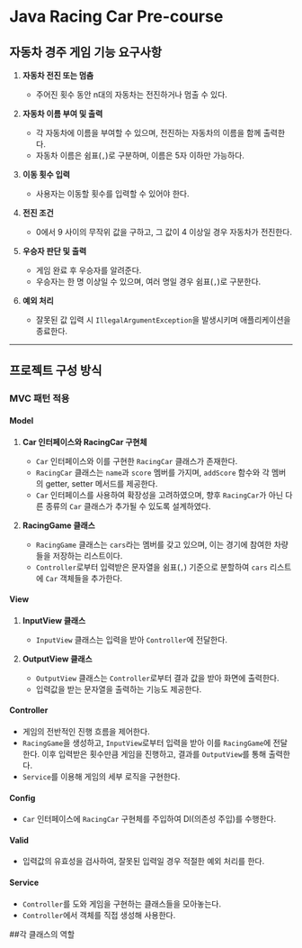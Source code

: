 # Java Racing Car Pre-course

## 자동차 경주 게임 기능 요구사항

1. **자동차 전진 또는 멈춤**
   - 주어진 횟수 동안 n대의 자동차는 전진하거나 멈출 수 있다.

2. **자동차 이름 부여 및 출력**
   - 각 자동차에 이름을 부여할 수 있으며, 전진하는 자동차의 이름을 함께 출력한다.
   - 자동차 이름은 쉼표(`,`)로 구분하며, 이름은 5자 이하만 가능하다.

3. **이동 횟수 입력**
   - 사용자는 이동할 횟수를 입력할 수 있어야 한다.

4. **전진 조건**
   - 0에서 9 사이의 무작위 값을 구하고, 그 값이 4 이상일 경우 자동차가 전진한다.

5. **우승자 판단 및 출력**
   - 게임 완료 후 우승자를 알려준다.
   - 우승자는 한 명 이상일 수 있으며, 여러 명일 경우 쉼표(`,`)로 구분한다.

6. **예외 처리**
   - 잘못된 값 입력 시 `IllegalArgumentException`을 발생시키며 애플리케이션을 종료한다.

---

## 프로젝트 구성 방식

### MVC 패턴 적용

#### Model
1. **Car 인터페이스와 RacingCar 구현체**
   - `Car` 인터페이스와 이를 구현한 `RacingCar` 클래스가 존재한다.
   - `RacingCar` 클래스는 `name`과 `score` 멤버를 가지며, `addScore` 함수와 각 멤버의 getter, setter 메서드를 제공한다.
   - `Car` 인터페이스를 사용하여 확장성을 고려하였으며, 향후 `RacingCar`가 아닌 다른 종류의 `Car` 클래스가 추가될 수 있도록 설계하였다.

2. **RacingGame 클래스**
   - `RacingGame` 클래스는 `cars`라는 멤버를 갖고 있으며, 이는 경기에 참여한 차량들을 저장하는 리스트이다.
   - `Controller`로부터 입력받은 문자열을 쉼표(`,`) 기준으로 분할하여 `cars` 리스트에 `Car` 객체들을 추가한다.

#### View
1. **InputView 클래스**
   - `InputView` 클래스는 입력을 받아 `Controller`에 전달한다.

2. **OutputView 클래스**
   - `OutputView` 클래스는 `Controller`로부터 결과 값을 받아 화면에 출력한다.
   - 입력값을 받는 문자열을 출력하는 기능도 제공한다.

#### Controller
- 게임의 전반적인 진행 흐름을 제어한다.
- `RacingGame`을 생성하고, `InputView`로부터 입력을 받아 이를 `RacingGame`에 전달한다. 이후 입력받은 횟수만큼 게임을 진행하고, 결과를 `OutputView`를 통해 출력한다.
- `Service`를 이용해 게임의 세부 로직을 구현한다.

#### Config
- `Car` 인터페이스에 `RacingCar` 구현체를 주입하여 DI(의존성 주입)를 수행한다.

#### Valid
- 입력값의 유효성을 검사하여, 잘못된 입력일 경우 적절한 예외 처리를 한다.

#### Service
- `Controller`를 도와 게임을 구현하는 클래스들을 모아놓는다.
- `Controller`에서 객체를 직접 생성해 사용한다.

##각 클래스의 역할